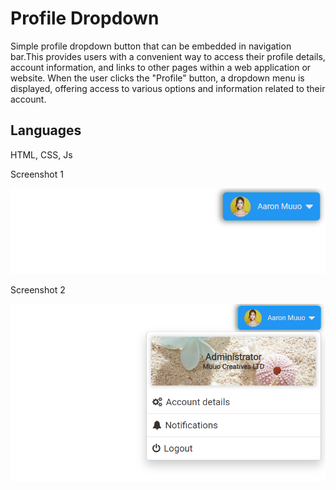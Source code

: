 # Profile Dropdown

Simple profile dropdown button that can be embedded in navigation bar.This provides users with a convenient way to access their profile details, account information, and links to other pages within a web application or website. When the user clicks the "Profile" button, a dropdown menu is displayed, offering access to various options and information related to their account.

## Languages

HTML, CSS, Js

Screenshot 1

![Sample screenshot](screenshots/1.png)

Screenshot 2

![Sample screenshot](screenshots/2.png)